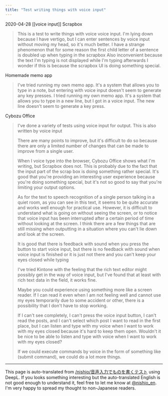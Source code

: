```yaml
---
title: "Test writing things with voice input"
---
```


2020-04-28  [[voice input]]
Scrapbox
> This is a test to write things with voice voice input.
>  I'm lying down because I have vertigo, but I can enter sentences by voice input without moving my head, so it's much better.
>  I have a strange phenomenon that for some reason the first child letter of a sentence is doubled up when typing in the scrapbox
>  Also inconvenient because the text I'm typing is not displayed while I'm typing afterwards I wonder if this is because the scrapbox UI is doing something special.
>

Homemade memo app
> I've tried running my own memo app. It's a system that allows you to type in a note, but entering with voice input doesn't seem to generate any key presses.
I tried running my own memo app. It's a system that allows you to type in a new line, but I got in a voice input. The new line doesn't seem to generate a key press.

Cybozu Office
> I've done a variety of tests using voice input for output.
>  This is also written by voice input
>
>  There are many points to improve, but it's difficult to do so because there are only a limited number of changes that can be made to improve from a single user.
>
>  When I voice type into the browser, Cybozu Office shows what I'm writing, but Scrapbox does not.
>  This is probably due to the fact that the input part of the scrap box is doing something rather special.
>  It's good that you're providing an interesting user experience because you're doing something special, but it's not so good to say that you're limiting your output options.
>
>  As for the text to speech recognition of a single person talking in a quiet room, as you can see in this text, it seems to be quite accurate and works well enough for practical use.
>  However, it is difficult to understand what is going on without seeing the screen, or to notice that voice input has been interrupted after a certain period of time without looking at the screen.
>  I think there are a few things that are still missing when outputting in a situation where you can't lie down and look at the screen.
>
>  It is good that there is feedback with sound when you press the button to start voice input, but there is no feedback with sound when voice input is finished or it is just not there and you can't keep your eyes closed while typing
>
>  I've tried Kintone with the feeling that the rich text editor might possibly get in the way of voice input, but I've found that at least with rich text data in the field, it works fine.
>
>  Maybe you could experience using something more like a screen reader. If I can read it even when I am not feeling well and cannot use my eyes temporarily due to some accident or other, there is a possibility that I don't have to stop working.
>
>  If I can't see completely, I can't press the voice input button, I can't read the posts, and I can't select which post I want to read in the first place, but I can listen and type with my voice when I want to work with my eyes closed because it's hard to keep them open. Wouldn't it be nice to be able to listen and type with voice when I want to work with my eyes closed?
>
>  If we could execute commands by voice in the form of something like (submit command), we could do a lot more things.
>

---
This page is auto-translated from [/nishio/音声入力でものを書くテスト](https://scrapbox.io/nishio/音声入力でものを書くテスト) using DeepL. If you looks something interesting but the auto-translated English is not good enough to understand it, feel free to let me know at [@nishio_en](https://twitter.com/nishio_en). I'm very happy to spread my thought to non-Japanese readers.